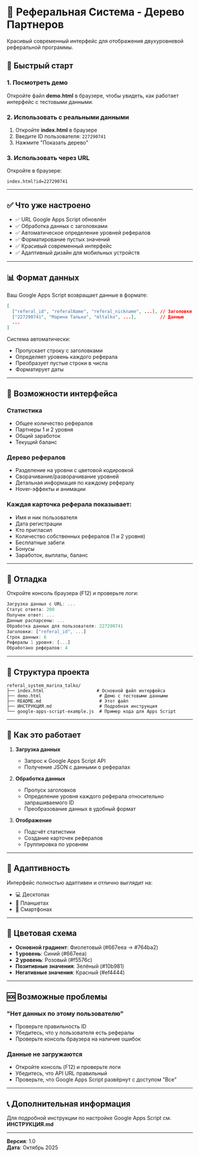 # 🌟 Реферальная Система - Дерево Партнеров

Красивый современный интерфейс для отображения двухуровневой реферальной программы.

## 🚀 Быстрый старт

### 1. Посмотреть демо
Откройте файл **demo.html** в браузере, чтобы увидеть, как работает интерфейс с тестовыми данными.

### 2. Использовать с реальными данными
1. Откройте **index.html** в браузере
2. Введите ID пользователя: `227290741`
3. Нажмите "Показать дерево"

### 3. Использовать через URL
Откройте в браузере:
```
index.html?id=227290741
```

---

## ✅ Что уже настроено

- ✅ URL Google Apps Script обновлён
- ✅ Обработка данных с заголовками
- ✅ Автоматическое определение уровней рефералов
- ✅ Форматирование пустых значений
- ✅ Красивый современный интерфейс
- ✅ Адаптивный дизайн для мобильных устройств

---

## 📊 Формат данных

Ваш Google Apps Script возвращает данные в формате:

```json
[
  ["referal_id", "referalName", "referal_nickname", ...], // Заголовки
  ["227290741", "Марина Талько", "mltalko", ...],         // Данные
  ...
]
```

Система автоматически:
- Пропускает строку с заголовками
- Определяет уровень каждого реферала
- Преобразует пустые строки в числа
- Форматирует даты

---

## 🎨 Возможности интерфейса

### Статистика
- Общее количество рефералов
- Партнеры 1 и 2 уровня
- Общий заработок
- Текущий баланс

### Дерево рефералов
- Разделение на уровни с цветовой кодировкой
- Сворачивание/разворачивание уровней
- Детальная информация по каждому рефералу
- Hover-эффекты и анимации

### Каждая карточка реферала показывает:
- Имя и ник пользователя
- Дата регистрации
- Кто пригласил
- Количество собственных рефералов (1 и 2 уровня)
- Бесплатные забеги
- Бонусы
- Заработок, выплаты, баланс

---

## 🔧 Отладка

Откройте консоль браузера (F12) и проверьте логи:

```javascript
Загрузка данных с URL: ...
Статус ответа: 200
Получен ответ: ...
Данные распарсены: ...
Обработка данных для пользователя: 227290741
Заголовки: ["referal_id", ...]
Строк данных: 6
Рефералы 1 уровня: [...]
Обработано рефералов: 4
```

---

## 📁 Структура проекта

```
referal_system_marina_talko/
├── index.html                    # Основной файл интерфейса
├── demo.html                      # Демо с тестовыми данными
├── README.md                      # Этот файл
├── ИНСТРУКЦИЯ.md                  # Подробная инструкция
└── google-apps-script-example.js  # Пример кода для Apps Script
```

---

## 🎯 Как это работает

1. **Загрузка данных**
   - Запрос к Google Apps Script API
   - Получение JSON с данными о рефералах

2. **Обработка данных**
   - Пропуск заголовков
   - Определение уровня каждого реферала относительно запрашиваемого ID
   - Преобразование данных в удобный формат

3. **Отображение**
   - Подсчёт статистики
   - Создание карточек рефералов
   - Группировка по уровням

---

## 📱 Адаптивность

Интерфейс полностью адаптивен и отлично выглядит на:
- 💻 Десктопах
- 📱 Планшетах
- 📱 Смартфонах

---

## 🎨 Цветовая схема

- **Основной градиент**: Фиолетовый (#667eea → #764ba2)
- **1 уровень**: Синий (#667eea)
- **2 уровень**: Розовый (#f5576c)
- **Позитивные значения**: Зелёный (#10b981)
- **Негативные значения**: Красный (#ef4444)

---

## 🆘 Возможные проблемы

### "Нет данных по этому пользователю"
- Проверьте правильность ID
- Убедитесь, что у пользователя есть рефералы
- Проверьте консоль браузера на наличие ошибок

### Данные не загружаются
- Откройте консоль (F12) и проверьте логи
- Убедитесь, что API URL правильный
- Проверьте, что Google Apps Script развёрнут с доступом "Все"

---

## 📞 Дополнительная информация

Для подробной инструкции по настройке Google Apps Script см. **ИНСТРУКЦИЯ.md**

---

**Версия**: 1.0  
**Дата**: Октябрь 2025

